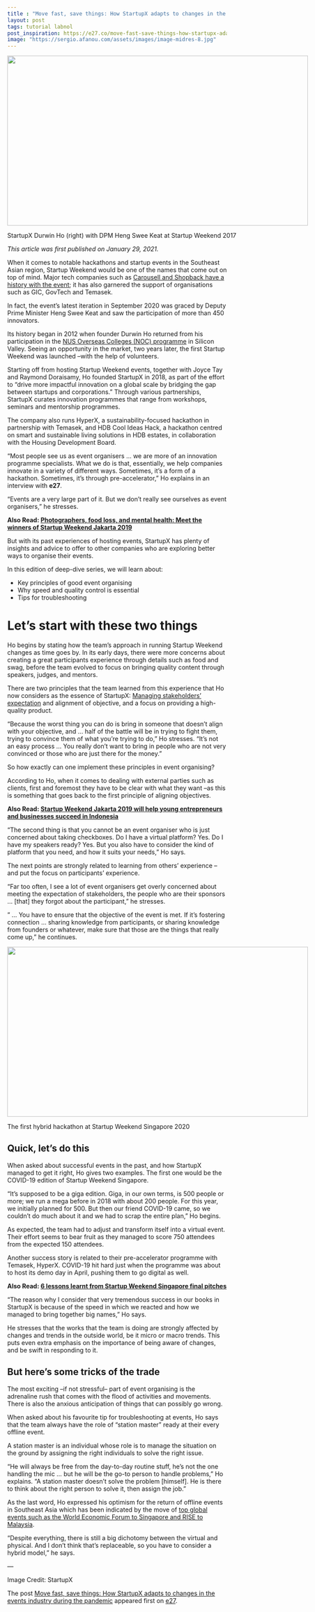 ```yaml
---
title : "Move fast, save things: How StartupX adapts to changes in the events industry during the pandemic"
layout: post
tags: tutorial labnol
post_inspiration: https://e27.co/move-fast-save-things-how-startupx-adapts-to-changes-in-the-events-industry-during-the-pandemic-20210129/
image: "https://sergio.afanou.com/assets/images/image-midres-8.jpg"
---
```


<div id="attachment_390248" style="width: 700px" class="wp-caption aligncenter"><img aria-describedby="caption-attachment-390248" loading="lazy" class="size-full wp-image-390248" src="https://e27.co/wp-content/uploads/2021/01/startupx_deep_dive.jpg" alt="" width="690" height="390" /><p id="caption-attachment-390248" class="wp-caption-text">StartupX Durwin Ho (right) with DPM Heng Swee Keat at Startup Weekend 2017</p></div>
<p><em>This article was first published on January 29, 2021.</em></p>
<p>When it comes to notable hackathons and startup events in the Southeast Asian region, Startup Weekend would be one of the names that come out on top of mind. Major tech companies such as <a rel="follow" href="https://www.techinasia.com/two-rare-hackathon-success-stories">Carousell and Shopback have a history with the event</a>; it has also garnered the support of organisations such as GIC, GovTech and Temasek.</p>
<p>In fact, the event&#8217;s latest iteration in September 2020 was graced by Deputy Prime Minister Heng Swee Keat and saw the participation of more than 450 innovators.</p>
<p>Its history began in 2012 when founder Durwin Ho returned from his participation in the <a rel="follow" href="https://www.todayonline.com/singapore/nus-overseas-colleges-programme-helped-groom-some-singapores-biggest-start-founders">NUS Overseas Colleges (NOC) programme</a> in Silicon Valley. Seeing an opportunity in the market, two years later, the first Startup Weekend was launched &#8211;with the help of volunteers.</p>
<p>Starting off from hosting Startup Weekend events, together with Joyce Tay and Raymond Doraisamy, Ho founded StartupX in 2018, as part of the effort to &#8220;drive more impactful innovation on a global scale by bridging the gap between startups and corporations.&#8221; Through various partnerships, StartupX curates innovation programmes that range from workshops, seminars and mentorship programmes.</p>
<p>The company also runs HyperX, a sustainability-focused hackathon in partnership with Temasek, and HDB Cool Ideas Hack, a hackathon centred on smart and sustainable living solutions in HDB estates, in collaboration with the Housing Development Board.</p>
<p>&#8220;Most people see us as event organisers &#8230; we are more of an innovation programme specialists. What we do is that, essentially, we help companies innovate in a variety of different ways. Sometimes, it&#8217;s a form of a hackathon. Sometimes, it&#8217;s through pre-accelerator,&#8221; Ho explains in an interview with <strong>e27</strong>.</p>
<p>&#8220;Events are a very large part of it. But we don&#8217;t really see ourselves as event organisers,&#8221; he stresses.</p>
<p><strong>Also Read: <a rel="follow" href="https://e27.co/winners-of-startup-weekend-jakarta-2019-20190408/">Photographers, food loss, and mental health: Meet the winners of Startup Weekend Jakarta 2019</a></strong></p>
<p>But with its past experiences of hosting events, StartupX has plenty of insights and advice to offer to other companies who are exploring better ways to organise their events.</p>
<p>In this edition of deep-dive series, we will learn about:</p>
<ul>
<li>Key principles of good event organising</li>
<li>Why speed and quality control is essential</li>
<li>Tips for troubleshooting</li>
</ul>
<h1>Let&#8217;s start with these two things</h1>
<p>Ho begins by stating how the team&#8217;s approach in running Startup Weekend changes as time goes by. In its early days, there were more concerns about creating a great participants experience through details such as food and swag, before the team evolved to focus on bringing quality content through speakers, judges, and mentors.</p>
<p>There are two principles that the team learned from this experience that Ho now considers as the essence of StartupX: <a rel="follow" href="https://www.knowledgehut.com/blog/project-management/8-tips-for-managing-stakeholder-expectations">Managing stakeholders&#8217; expectation</a> and alignment of objective, and a focus on providing a high-quality product.</p>
<p>&#8220;Because the worst thing you can do is bring in someone that doesn&#8217;t align with your objective, and &#8230; half of the battle will be in trying to fight them, trying to convince them of what you&#8217;re trying to do,&#8221; Ho stresses. &#8220;It&#8217;s not an easy process &#8230; You really don&#8217;t want to bring in people who are not very convinced or those who are just there for the money.&#8221;</p>
<p>So how exactly can one implement these principles in event organising?</p>
<p>According to Ho, when it comes to dealing with external parties such as clients, first and foremost they have to be clear with what they want &#8211;as this is something that goes back to the first principle of aligning objectives.</p>
<p><strong>Also Read: <a rel="follow" href="https://e27.co/startup-weekend-jakarta-2019-will-help-young-entrepreneurs-and-businesses-succeed-in-indonesia-20190404/">Startup Weekend Jakarta 2019 will help young entrepreneurs and businesses succeed in Indonesia</a></strong></p>
<p>&#8220;The second thing is that you cannot be an event organiser who is just concerned about taking checkboxes. Do I have a virtual platform? Yes. Do I have my speakers ready? Yes. But you also have to consider the kind of platform that you need, and how it suits your needs,&#8221; Ho says.</p>
<p>The next points are strongly related to learning from others&#8217; experience &#8211;and put the focus on participants&#8217; experience.</p>
<p>&#8220;Far too often, I see a lot of event organisers get overly concerned about meeting the expectation of stakeholders, the people who are their sponsors &#8230; [that] they forgot about the participant,&#8221; he stresses.</p>
<p>&#8221; &#8230; You have to ensure that the objective of the event is met. If it&#8217;s fostering connection &#8230; sharing knowledge from participants, or sharing knowledge from founders or whatever, make sure that those are the things that really come up,&#8221; he continues.</p>
<div id="attachment_390276" style="width: 700px" class="wp-caption aligncenter"><img aria-describedby="caption-attachment-390276" loading="lazy" class="size-full wp-image-390276" src="https://e27.co/wp-content/uploads/2021/01/startupx_deepdive_2.jpg" alt="" width="690" height="390" /><p id="caption-attachment-390276" class="wp-caption-text">The first hybrid hackathon at Startup Weekend Singapore 2020</p></div>
<h2>Quick, let&#8217;s do this</h2>
<p>When asked about successful events in the past, and how StartupX managed to get it right, Ho gives two examples. The first one would be the COVID-19 edition of Startup Weekend Singapore.</p>
<p>&#8220;It&#8217;s supposed to be a giga edition. Giga, in our own terms, is 500 people or more; we run a mega before in 2018 with about 200 people. For this year, we initially planned for 500. But then our friend COVID-19 came, so we couldn&#8217;t do much about it and we had to scrap the entire plan,&#8221; Ho begins.</p>
<p>As expected, the team had to adjust and transform itself into a virtual event. Their effort seems to bear fruit as they managed to score 750 attendees from the expected 150 attendees.</p>
<p>Another success story is related to their pre-accelerator programme with Temasek, HyperX. COVID-19 hit hard just when the programme was about to host its demo day in April, pushing them to go digital as well.</p>
<p><strong>Also Read: <a rel="follow" href="https://e27.co/6-lessons-learnt-startup-weekend-singapore-final-pitches-20170131/">6 lessons learnt from Startup Weekend Singapore final pitches</a></strong></p>
<p>&#8220;The reason why I consider that very tremendous success in our books in StartupX is because of the speed in which we reacted and how we managed to bring together big names,&#8221; Ho says.</p>
<p>He stresses that the works that the team is doing are strongly affected by changes and trends in the outside world, be it micro or macro trends. This puts even extra emphasis on the importance of being aware of changes, and be swift in responding to it.</p>
<h2>But here&#8217;s some tricks of the trade</h2>
<p>The most exciting &#8211;if not stressful&#8211; part of event organising is the adrenaline rush that comes with the flood of activities and movements. There is also the anxious anticipation of things that can possibly go wrong.</p>
<p>When asked about his favourite tip for troubleshooting at events, Ho says that the team always have the role of &#8220;station master&#8221; ready at their every offline event.</p>
<p>A station master is an individual whose role is to manage the situation on the ground by assigning the right individuals to solve the right issue.</p>
<p>&#8220;He will always be free from the day-to-day routine stuff, he&#8217;s not the one handling the mic &#8230; but he will be the go-to person to handle problems,&#8221; Ho explains. &#8220;A station master doesn&#8217;t solve the problem [himself]. He is there to think about the right person to solve it, then assign the job.&#8221;</p>
<p>As the last word, Ho expressed his optimism for the return of offline events in Southeast Asia which has been indicated by the move of <a rel="follow" href="https://e27.co/major-event-organisers-are-making-moves-toward-southeast-asia-is-it-time-to-start-celebrating-20201210/">top global events such as the World Economic Forum to Singapore and RISE to Malaysia</a>.</p>
<p>&#8220;Despite everything, there is still a big dichotomy between the virtual and physical. And I don&#8217;t think that&#8217;s replaceable, so you have to consider a hybrid model,&#8221; he says.</p>
<p>&#8212;</p>
<p>Image Credit: StartupX</p>
<p>The post <a rel="nofollow" href="https://e27.co/move-fast-save-things-how-startupx-adapts-to-changes-in-the-events-industry-during-the-pandemic-20210129/">Move fast, save things: How StartupX adapts to changes in the events industry during the pandemic</a> appeared first on <a rel="nofollow" href="https://e27.co">e27</a>.</p>
